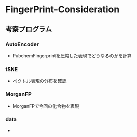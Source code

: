 # FingerPrint-Consideration
## 考察プログラム
### AutoEncoder
- PubchemFingerprintを圧縮した表現でどうなるのかを計算

### tSNE
- ベクトル表現の分布を確認

###  MorganFP
- MorganFPで今回の化合物を表現


### data
- 